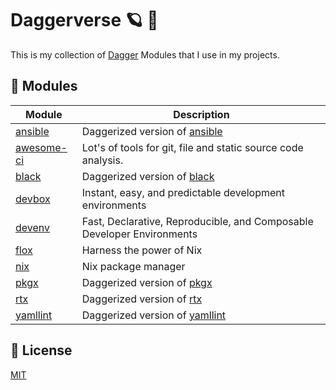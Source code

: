 # Daggerverse 🪐 🌌

This is my collection of [Dagger](https://dagger.io) Modules that I use in my projects.


## 🧩 Modules

| Module                      | Description |
| --------------------------- | ------------ |
| [ansible](./ansible/)       | Daggerized version of [ansible](https://github.com/cytopia/docker-ansible) |
| [awesome-ci](./awesome-ci/) | Lot's of tools for git, file and static source code analysis. |
| [black](./black/)           | Daggerized version of [black](https://github.com/psf/black) |
| [devbox](./devbox/)         | Instant, easy, and predictable development environments |
| [devenv](./devenv/)         | Fast, Declarative, Reproducible, and Composable Developer Environments |
| [flox](./flox/)             | Harness the power of Nix |
| [nix](./nix)                | Nix package manager |
| [pkgx](./pkgx/)             | Daggerized version of [pkgx](https://pkgx.sh) |
| [rtx](./rtx/)               | Daggerized version of [rtx](https://github.com/jdx/rtx) |
| [yamllint](./yamllint/)     | Daggerized version of [yamllint](https://github.com/adrienverge/yamllint) |

## 📝 License

[MIT](LICENSE)